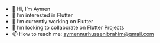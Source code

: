 - 👋 Hi, I’m Aymen
- 👀 I’m interested in Flutter
- 🌱 I’m currently working on Flutter
- 💞️ I’m looking to collaborate on Flutter Projects
- 📫 How to reach me: aymennurhussenibrahim@gmail.com 


<!---
Eimen2018/Eimen2018 is a ✨ special ✨ repository because its `README.md` (this file) appears on your GitHub profile.
You can click the Preview link to take a look at your changes.
--->
